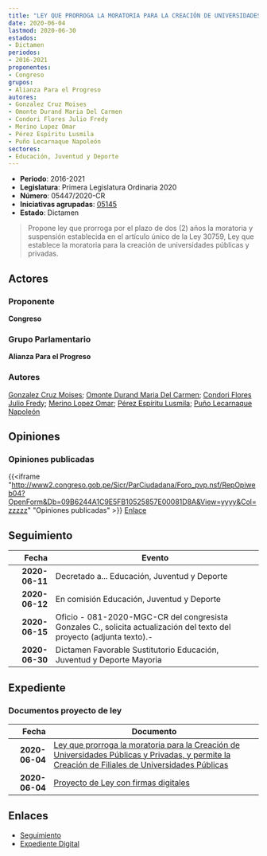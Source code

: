 ```yaml
---
title: "LEY QUE PRORROGA LA MORATORIA PARA LA CREACIÓN DE UNIVERSIDADES PÚBLICAS Y PRIVADAS, Y PERMITE LA CREACIÓN DE FILIALES DE UNIVERSIDADES PÚBLICAS"
date: 2020-06-04
lastmod: 2020-06-30
estados:
- Dictamen
periodos:
- 2016-2021
proponentes:
- Congreso
grupos:
- Alianza Para el Progreso
autores:
- Gonzalez Cruz Moises
- Omonte Durand Maria Del Carmen
- Condori Flores Julio Fredy
- Merino Lopez Omar
- Pérez Espíritu Lusmila
- Puño Lecarnaque Napoleón
sectores:
- Educación, Juventud y Deporte
---
```

- **Periodo**: 2016-2021
- **Legislatura**: Primera Legislatura Ordinaria 2020
- **Número**: 05447/2020-CR
- **Iniciativas agrupadas**: [05145](../../05100/05145)
- **Estado**: Dictamen

> Propone ley que prorroga por el plazo de dos (2) años la moratoria y suspensión establecida en el artículo único de la Ley 30759, Ley que establece la moratoria para la creación de universidades públicas y privadas.


## Actores

### Proponente

**Congreso**

### Grupo Parlamentario

**Alianza Para el Progreso**

### Autores

[Gonzalez Cruz Moises](mailto:mailto:mgonzalezc@congreso.gob.pe); [Omonte Durand Maria Del Carmen](mailto:mailto:momonte@congreso.gob.pe); [Condori Flores Julio Fredy](mailto:mailto:jcondori@congreso.gob.pe); [Merino Lopez Omar](mailto:mailto:omerino@congreso.gob.pe); [Pérez Espíritu Lusmila](mailto:mailto:lperez@congreso.gob.pe); [Puño Lecarnaque Napoleón](mailto:mailto:npuno@congreso.gob.pe)

## Opiniones

### Opiniones publicadas

{{<iframe "http://www2.congreso.gob.pe/Sicr/ParCiudadana/Foro_pvp.nsf/RepOpiweb04?OpenForm&Db=09B6244A1C9E5FB10525857E00081D8A&View=yyyy&Col=zzzzz" "Opiniones publicadas" >}}
[Enlace](http://www2.congreso.gob.pe/Sicr/ParCiudadana/Foro_pvp.nsf/RepOpiweb04?OpenForm&Db=09B6244A1C9E5FB10525857E00081D8A&View=yyyy&Col=zzzzz)


## Seguimiento

| Fecha | Evento |
|------:|--------|
| **2020-06-11** | Decretado a... Educación, Juventud y Deporte |
| **2020-06-12** | En comisión Educación, Juventud y Deporte |
| **2020-06-15** | Oficio - 081-2020-MGC-CR del congresista Gonzales C., solicita actualización del texto del proyecto (adjunta texto).- |
| **2020-06-30** | Dictamen Favorable Sustitutorio Educación, Juventud y Deporte Mayoria |

## Expediente

### Documentos proyecto de ley

| Fecha | Documento |
|------:|-----------|
| **2020-06-04** | [Ley que prorroga la moratoria para la Creación de Universidades Públicas y Privadas, y permite la Creación de Filiales de Universidades Públicas](http://www.leyes.congreso.gob.pe/Documentos/2016_2021/Proyectos_de_Ley_y_de_Resoluciones_Legislativas/PL05447-20200604.pdf) |
| **2020-06-04** | [Proyecto de Ley con firmas digitales](http://www.leyes.congreso.gob.pe/Documentos/2016_2021/Proyectos_de_Ley_y_de_Resoluciones_Legislativas/Proyectos_Firmas_digitales/PL05447.pdf) |

## Enlaces

- [Seguimiento](http://www2.congreso.gob.pe/Sicr/TraDocEstProc/CLProLey2016.nsf/f7fff46988ca05b1052578e100829cc7/c5739aeb546bdf450525857e001536f3?OpenDocument)
- [Expediente Digital](http://www2.congreso.gob.pe/Sicr/TraDocEstProc/CLProLey2016.nsf/f7fff46988ca05b1052578e100829cc7/c5739aeb546bdf450525857e001536f3?OpenDocument&Click=05257FB7005EB655.eb71d0cf91d8294e05256cdf006b5706/$Body/0.1C6C)

